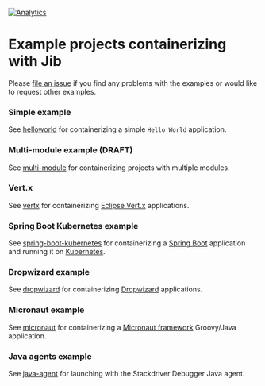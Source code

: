 [![Analytics](https://cloud-tools-for-java-metrics.appspot.com/UA-121724379-2/examples)](https://github.com/igrigorik/ga-beacon)

# Example projects containerizing with Jib

Please [file an issue](/../../issues/new) if you find any problems with the examples or would like to request other examples.

### Simple example

See [helloworld](helloworld) for containerizing a simple `Hello World` application.

### Multi-module example (DRAFT)

See [multi-module](multi-module) for containerizing projects with multiple modules.

### Vert.x

See [vertx](vertx) for containerizing [Eclipse Vert.x](https://vertx.io/) applications.

<!-- ### SpringBoot Example 

You can find usage by Gradle or Maven with SpringBoot in [spring-boot](spring-boot-draft#Quickstart) -->

### Spring Boot Kubernetes example

See [spring-boot-kubernetes](spring-boot-kubernetes) for containerizing a [Spring Boot](https://spring.io/projects/spring-boot) application and running it on [Kubernetes](https://kubernetes.io).

### Dropwizard example

See [dropwizard](dropwizard) for containerizing [Dropwizard](https://dropwizard.io) applications.

### Micronaut example

See [micronaut](micronaut) for containerizing a [Micronaut framework](https://micronaut.io/) Groovy/Java application.

### Java agents example

See [java-agent](java-agent) for launching with the Stackdriver Debugger Java agent.
